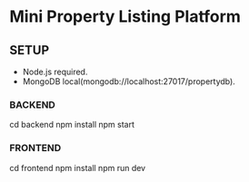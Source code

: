 # Mini Property Listing Platform
## SETUP
- Node.js required.
- MongoDB local(mongodb://localhost:27017/propertydb).

### BACKEND
cd backend
npm install
npm start

### FRONTEND
cd frontend
npm install
npm run dev

